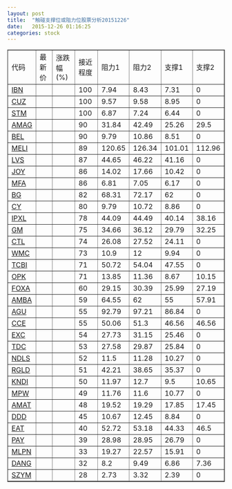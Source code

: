 ```yaml
---
layout: post
title:  "触碰支撑位或阻力位股票分析20151226"
date:   2015-12-26 01:16:25
categories: stock
---
```

<script type="text/javascript">
var stockList = []
stockList.push('gb_ibn');
stockList.push('gb_cuz');
stockList.push('gb_stm');
stockList.push('gb_amag');
stockList.push('gb_bel');
stockList.push('gb_meli');
stockList.push('gb_lvs');
stockList.push('gb_joy');
stockList.push('gb_mfa');
stockList.push('gb_bg');
stockList.push('gb_cy');
stockList.push('gb_ipxl');
stockList.push('gb_gm');
stockList.push('gb_ctl');
stockList.push('gb_wmc');
stockList.push('gb_tcbi');
stockList.push('gb_opk');
stockList.push('gb_foxa');
stockList.push('gb_amba');
stockList.push('gb_agu');
stockList.push('gb_cce');
stockList.push('gb_exc');
stockList.push('gb_tdc');
stockList.push('gb_ndls');
stockList.push('gb_rgld');
stockList.push('gb_kndi');
stockList.push('gb_mpw');
stockList.push('gb_amat');
stockList.push('gb_ddd');
stockList.push('gb_eat');
stockList.push('gb_pay');
stockList.push('gb_mlpn');
stockList.push('gb_dang');
stockList.push('gb_szym');
</script>
<table border="1">
 <tr>
 <td>代码</td>
 <td>最新价</td>
 <td>涨跌幅(%)</td>
 <td>接近程度</td>
 <td>阻力1</td>
 <td>阻力2</td>
 <td>支撑1</td>
 <td>支撑2</td>
</tr>
  <tr id="ibn" class="red">
  <td><a href="http://stock.finance.sina.com.cn/usstock/quotes/IBN.html" target="_blank">IBN</a></td><td></td><td></td><td>100</td><td>7.94</td><td>8.43</td><td>7.31</td><td>0</td></tr>
  <tr id="cuz" class="red">
  <td><a href="http://stock.finance.sina.com.cn/usstock/quotes/CUZ.html" target="_blank">CUZ</a></td><td></td><td></td><td>100</td><td>9.57</td><td>9.58</td><td>8.95</td><td>0</td></tr>
  <tr id="stm" class="red">
  <td><a href="http://stock.finance.sina.com.cn/usstock/quotes/STM.html" target="_blank">STM</a></td><td></td><td></td><td>100</td><td>6.87</td><td>7.24</td><td>6.44</td><td>0</td></tr>
  <tr id="amag" class="green">
  <td><a href="http://stock.finance.sina.com.cn/usstock/quotes/AMAG.html" target="_blank">AMAG</a></td><td></td><td></td><td>90</td><td>31.84</td><td>42.49</td><td>25.26</td><td>29.5</td></tr>
  <tr id="bel" class="red">
  <td><a href="http://stock.finance.sina.com.cn/usstock/quotes/BEL.html" target="_blank">BEL</a></td><td></td><td></td><td>90</td><td>9.79</td><td>10.86</td><td>8.51</td><td>0</td></tr>
  <tr id="meli" class="green">
  <td><a href="http://stock.finance.sina.com.cn/usstock/quotes/MELI.html" target="_blank">MELI</a></td><td></td><td></td><td>89</td><td>120.65</td><td>126.34</td><td>101.01</td><td>112.96</td></tr>
  <tr id="lvs" class="red">
  <td><a href="http://stock.finance.sina.com.cn/usstock/quotes/LVS.html" target="_blank">LVS</a></td><td></td><td></td><td>87</td><td>44.65</td><td>46.22</td><td>41.16</td><td>0</td></tr>
  <tr id="joy" class="red">
  <td><a href="http://stock.finance.sina.com.cn/usstock/quotes/JOY.html" target="_blank">JOY</a></td><td></td><td></td><td>86</td><td>14.02</td><td>17.66</td><td>10.42</td><td>0</td></tr>
  <tr id="mfa" class="red">
  <td><a href="http://stock.finance.sina.com.cn/usstock/quotes/MFA.html" target="_blank">MFA</a></td><td></td><td></td><td>86</td><td>6.81</td><td>7.05</td><td>6.17</td><td>0</td></tr>
  <tr id="bg" class="green">
  <td><a href="http://stock.finance.sina.com.cn/usstock/quotes/BG.html" target="_blank">BG</a></td><td></td><td></td><td>82</td><td>68.31</td><td>72.17</td><td>62</td><td>0</td></tr>
  <tr id="cy" class="red">
  <td><a href="http://stock.finance.sina.com.cn/usstock/quotes/CY.html" target="_blank">CY</a></td><td></td><td></td><td>80</td><td>9.79</td><td>10.72</td><td>8.86</td><td>0</td></tr>
  <tr id="ipxl" class="red">
  <td><a href="http://stock.finance.sina.com.cn/usstock/quotes/IPXL.html" target="_blank">IPXL</a></td><td></td><td></td><td>78</td><td>44.09</td><td>44.49</td><td>40.14</td><td>38.16</td></tr>
  <tr id="gm" class="red">
  <td><a href="http://stock.finance.sina.com.cn/usstock/quotes/GM.html" target="_blank">GM</a></td><td></td><td></td><td>75</td><td>34.66</td><td>36.12</td><td>29.79</td><td>32.25</td></tr>
  <tr id="ctl" class="red">
  <td><a href="http://stock.finance.sina.com.cn/usstock/quotes/CTL.html" target="_blank">CTL</a></td><td></td><td></td><td>74</td><td>26.08</td><td>27.52</td><td>24.11</td><td>0</td></tr>
  <tr id="wmc" class="red">
  <td><a href="http://stock.finance.sina.com.cn/usstock/quotes/WMC.html" target="_blank">WMC</a></td><td></td><td></td><td>73</td><td>10.9</td><td>12</td><td>9.94</td><td>0</td></tr>
  <tr id="tcbi" class="red">
  <td><a href="http://stock.finance.sina.com.cn/usstock/quotes/TCBI.html" target="_blank">TCBI</a></td><td></td><td></td><td>71</td><td>50.72</td><td>54.04</td><td>47.55</td><td>0</td></tr>
  <tr id="opk" class="green">
  <td><a href="http://stock.finance.sina.com.cn/usstock/quotes/OPK.html" target="_blank">OPK</a></td><td></td><td></td><td>71</td><td>13.85</td><td>11.36</td><td>8.67</td><td>10.15</td></tr>
  <tr id="foxa" class="green">
  <td><a href="http://stock.finance.sina.com.cn/usstock/quotes/FOXA.html" target="_blank">FOXA</a></td><td></td><td></td><td>60</td><td>29.15</td><td>30.39</td><td>25.99</td><td>27.19</td></tr>
  <tr id="amba" class="green">
  <td><a href="http://stock.finance.sina.com.cn/usstock/quotes/AMBA.html" target="_blank">AMBA</a></td><td></td><td></td><td>59</td><td>64.55</td><td>62</td><td>55</td><td>57.91</td></tr>
  <tr id="agu" class="red">
  <td><a href="http://stock.finance.sina.com.cn/usstock/quotes/AGU.html" target="_blank">AGU</a></td><td></td><td></td><td>55</td><td>92.79</td><td>97.21</td><td>86.84</td><td>0</td></tr>
  <tr id="cce" class="red">
  <td><a href="http://stock.finance.sina.com.cn/usstock/quotes/CCE.html" target="_blank">CCE</a></td><td></td><td></td><td>55</td><td>50.06</td><td>51.3</td><td>46.56</td><td>46.56</td></tr>
  <tr id="exc" class="green">
  <td><a href="http://stock.finance.sina.com.cn/usstock/quotes/EXC.html" target="_blank">EXC</a></td><td></td><td></td><td>54</td><td>27.73</td><td>31.15</td><td>25.46</td><td>0</td></tr>
  <tr id="tdc" class="red">
  <td><a href="http://stock.finance.sina.com.cn/usstock/quotes/TDC.html" target="_blank">TDC</a></td><td></td><td></td><td>53</td><td>27.58</td><td>29.87</td><td>25.84</td><td>0</td></tr>
  <tr id="ndls" class="green">
  <td><a href="http://stock.finance.sina.com.cn/usstock/quotes/NDLS.html" target="_blank">NDLS</a></td><td></td><td></td><td>52</td><td>11.5</td><td>11.28</td><td>10.27</td><td>0</td></tr>
  <tr id="rgld" class="red">
  <td><a href="http://stock.finance.sina.com.cn/usstock/quotes/RGLD.html" target="_blank">RGLD</a></td><td></td><td></td><td>51</td><td>42.21</td><td>38.65</td><td>35.37</td><td>0</td></tr>
  <tr id="kndi" class="red">
  <td><a href="http://stock.finance.sina.com.cn/usstock/quotes/KNDI.html" target="_blank">KNDI</a></td><td></td><td></td><td>50</td><td>11.97</td><td>12.7</td><td>9.5</td><td>10.65</td></tr>
  <tr id="mpw" class="red">
  <td><a href="http://stock.finance.sina.com.cn/usstock/quotes/MPW.html" target="_blank">MPW</a></td><td></td><td></td><td>49</td><td>11.76</td><td>11.6</td><td>10.77</td><td>0</td></tr>
  <tr id="amat" class="red">
  <td><a href="http://stock.finance.sina.com.cn/usstock/quotes/AMAT.html" target="_blank">AMAT</a></td><td></td><td></td><td>48</td><td>19.52</td><td>19.29</td><td>17.85</td><td>17.45</td></tr>
  <tr id="ddd" class="red">
  <td><a href="http://stock.finance.sina.com.cn/usstock/quotes/DDD.html" target="_blank">DDD</a></td><td></td><td></td><td>45</td><td>10.67</td><td>12.45</td><td>8.84</td><td>0</td></tr>
  <tr id="eat" class="green">
  <td><a href="http://stock.finance.sina.com.cn/usstock/quotes/EAT.html" target="_blank">EAT</a></td><td></td><td></td><td>40</td><td>52.72</td><td>53.18</td><td>44.33</td><td>46.5</td></tr>
  <tr id="pay" class="red">
  <td><a href="http://stock.finance.sina.com.cn/usstock/quotes/PAY.html" target="_blank">PAY</a></td><td></td><td></td><td>39</td><td>28.98</td><td>28.95</td><td>26.79</td><td>0</td></tr>
  <tr id="mlpn" class="red">
  <td><a href="http://stock.finance.sina.com.cn/usstock/quotes/MLPN.html" target="_blank">MLPN</a></td><td></td><td></td><td>33</td><td>19.27</td><td>22.57</td><td>15.91</td><td>0</td></tr>
  <tr id="dang" class="green">
  <td><a href="http://stock.finance.sina.com.cn/usstock/quotes/DANG.html" target="_blank">DANG</a></td><td></td><td></td><td>32</td><td>8.2</td><td>9.49</td><td>6.86</td><td>7.36</td></tr>
  <tr id="szym" class="red">
  <td><a href="http://stock.finance.sina.com.cn/usstock/quotes/SZYM.html" target="_blank">SZYM</a></td><td></td><td></td><td>28</td><td>2.73</td><td>3.32</td><td>2.39</td><td>0</td></tr>
</table>
